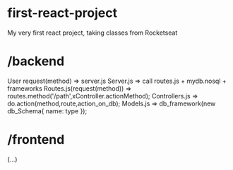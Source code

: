 # first-react-project
My very first react project, taking classes from Rocketseat

# /backend
User request(method)        =>      server.js
Server.js                   =>      call routes.js + mydb.nosql + frameworks
Routes.js(request(method))  =>      routes.method('/path',xController.actionMethod);
Controllers.js              =>      do.action(method,route,action_on_db);
Models.js                   =>      db_framework(new db_Schema{ name: type });

# /frontend

(...)
